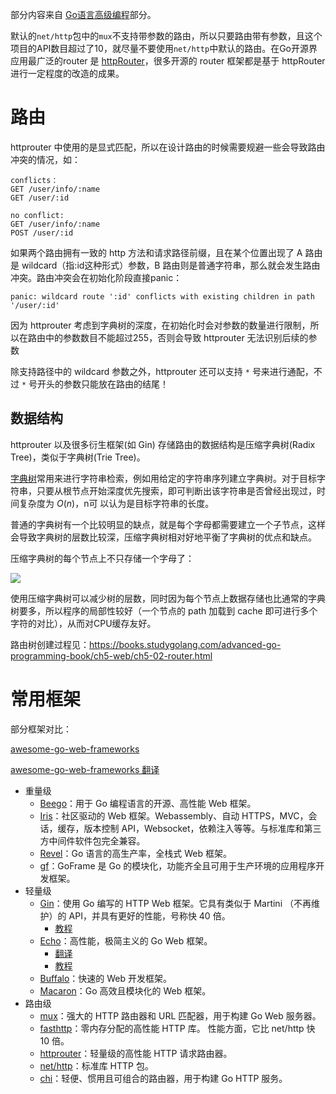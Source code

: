 部分内容来自 [Go语言高级编程](https://books.studygolang.com/advanced-go-programming-book/)部分。

默认的`net/http`包中的`mux`不支持带参数的路由，所以只要路由带有参数，且这个项目的API数目超过了10，就尽量不要使用`net/http`中默认的路由。在Go开源界应用最广泛的router 是 [httpRouter](<https://github.com/julienschmidt/httprouter>)，很多开源的 router 框架都是基于 httpRouter 进行一定程度的改造的成果。

# 路由

httprouter 中使用的是显式匹配，所以在设计路由的时候需要规避一些会导致路由冲突的情况，如：

```
conflicts：
GET /user/info/:name
GET /user/:id

no conflict:
GET /user/info/:name
POST /user/:id
```

如果两个路由拥有一致的 http 方法和请求路径前缀，且在某个位置出现了 A 路由是 wildcard（指:id这种形式）参数，B 路由则是普通字符串，那么就会发生路由冲突。路由冲突会在初始化阶段直接panic：

```
panic: wildcard route ':id' conflicts with existing children in path '/user/:id'
```

因为 httprouter 考虑到字典树的深度，在初始化时会对参数的数量进行限制，所以在路由中的参数数目不能超过255，否则会导致 httprouter 无法识别后续的参数

除支持路径中的 wildcard 参数之外，httprouter 还可以支持 `*` 号来进行通配，不过 `*` 号开头的参数只能放在路由的结尾！


## 数据结构

httprouter 以及很多衍生框架(如 Gin) 存储路由的数据结构是压缩字典树(Radix Tree)，类似于字典树(Trie Tree)。

[字典树](../../Base/06-DataStructure&Algorithm/12A-StringMatch.md#Trie树)常用来进行字符串检索，例如用给定的字符串序列建立字典树。对于目标字符串，只要从根节点开始深度优先搜索，即可判断出该字符串是否曾经出现过，时间复杂度为 $O(n)$，n可 以认为是目标字符串的长度。

普通的字典树有一个比较明显的缺点，就是每个字母都需要建立一个子节点，这样会导致字典树的层数比较深，压缩字典树相对好地平衡了字典树的优点和缺点。

压缩字典树的每个节点上不只存储一个字母了：

![](https://books.studygolang.com/advanced-go-programming-book/images/ch6-02-radix.png)

使用压缩字典树可以减少树的层数，同时因为每个节点上数据存储也比通常的字典树要多，所以程序的局部性较好（一个节点的 path 加载到 cache 即可进行多个字符的对比），从而对CPU缓存友好。

路由树创建过程见：https://books.studygolang.com/advanced-go-programming-book/ch5-web/ch5-02-router.html

# 常用框架

部分框架对比：

[awesome-go-web-frameworks](https://github.com/speedwheel/awesome-go-web-frameworks)

[awesome-go-web-frameworks 翻译](https://mp.weixin.qq.com/s/N_mEhTEqEa7QofZLixjIaw)

- 重量级
  - [Beego](https://github.com/astaxie/beego)：用于 Go 编程语言的开源、高性能 Web 框架。
  - [Iris](https://github.com/kataras/iris)：社区驱动的 Web 框架。Webassembly、自动 HTTPS，MVC，会话，缓存，版本控制 API，Websocket，依赖注入等等。与标准库和第三方中间件软件包完全兼容。
  - [Revel](https://github.com/revel/revel)：Go 语言的高生产率，全栈式 Web 框架。
  - [gf](https://github.com/gogf/gf)：GoFrame 是 Go 的模块化，功能齐全且可用于生产环境的应用程序开发框架。
- 轻量级
  - [Gin](https://github.com/gin-gonic/gin)：使用 Go 编写的 HTTP Web 框架。它具有类似于 Martini （不再维护）的 API，并具有更好的性能，号称快 40 倍。
    - [教程](https://book.eddycjy.com/golang/gin/install.html)
  - [Echo](https://github.com/labstack/echo)：高性能，极简主义的 Go Web 框架。
    - [翻译](http://go-echo.org/ )
    - [教程](http://blog.studygolang.com/category/echo-%E7%B3%BB%E5%88%97/)
  - [Buffalo](https://github.com/gobuffalo/buffalo)：快速的 Web 开发框架。
  - [Macaron](https://github.com/go-macaron/macaron)：Go 高效且模块化的 Web 框架。
- 路由级
  - [mux](https://github.com/gorilla/mux)：强大的 HTTP 路由器和 URL 匹配器，用于构建 Go Web 服务器。
  - [fasthttp](https://github.com/valyala/fasthttp)：零内存分配的高性能 HTTP 库。 性能方面，它比 net/http 快 10 倍。
  - [httprouter](https://github.com/julienschmidt/httprouter)：轻量级的高性能 HTTP 请求路由器。
  - [net/http](http://docs.studygolang.com/pkg/net/http)：标准库 HTTP 包。
  - [chi](https://github.com/go-chi/chi)：轻便、惯用且可组合的路由器，用于构建 Go HTTP 服务。







